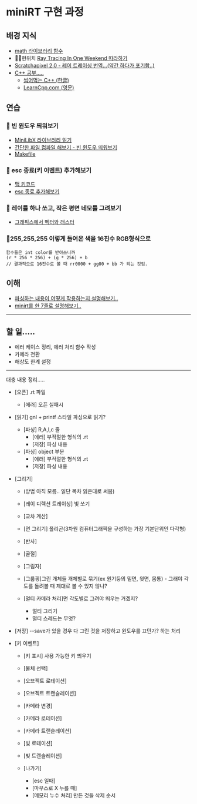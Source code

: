 # miniRT 구현 과정

## 배경 지식
- [math 라이브러리 함수](math-h-함수)
- 💆🚩현위치 [Ray Tracing In One Weekend 따라하기](RT-OW)
- [Scratchapixel 2.0 - 레이 트레이싱 번역...(약간 하다가 포기함..)](Scratchapixel번역)
- [C++ 공부.....](cpp기초공부)
    - [씹어먹는 C++ (한글)](https://modoocode.com/135)
    - [LearnCpp.com (영문)](https://www.learncpp.com/)


## 연습

### 🐣 빈 윈도우 띄워보기
- [MiniLibX 라이브러리 읽기](miniRT라이브러리)
- [간단한 파일 컴파일 해보기 - 빈 윈도우 띄워보기](miniRT창띄우기)
- [Makefile](miniRT-Makefile)

### 🐣 esc 종료(키 이벤트) 추가해보기 
- [맥 키코드](맥-키코드)
- [esc 종료 추가해보기](miniRT종료해보기)

### 🐣 레이를 하나 쏘고, 작은 평면 네모를 그려보기
- [그래픽스에서 벡터와 래스터](벡터)

### 🐣255,255,255 이렇게 들어온 색을 16진수 RGB형식으로

~~~
함수들은 int color를 받아쓰니까
(r * 256 * 256) + (g * 256) + b
// 결과적으로 16진수로 볼 때 rr0000 + gg00 + bb 가 되는 것임.
~~~


## 이해
- [파싱하는 내용이 어떻게 작용하는지 설명해보기..](miniRT-파싱)
- [minirt를 한 7줄로 설명해보기..](miniRT요약)



---------

## 할 일.....

- 에러 케이스 정리, 에러 처리 함수 작성
- 카메라 전환
- 해상도 한계 설정











--------------------------
대충 내용 정리.....


- [오픈] .rt 파일
    - [에러] 오픈 실패시
- [읽기] gnl + printf 스타일 파싱으로 읽기?
    - [파싱] R,A,l,c 줄
        - [에러] 부적절한 형식의 .rt 
        - [저장] 파싱 내용
    - [파싱] object 부분
        - [에러] 부적절한 형식의 .rt
        - [저장] 파싱 내용
- [그리기]
    - (방법 아직 모름.. 일단 목차 읽은대로 써봄)
    - [레이 디렉션 트레이싱] 빛 쏘기
    - [교차 계산]
    - [면 그리기] 폴리곤(3차원 컴퓨터그래픽을 구성하는 가장 기본단위인 다각형)
    - [반사]
    - [굴절]
    - [그림자]
    
    - [그룹핑]그린 개체들 개체별로 묶기(ex 원기둥의 밑면, 윗면, 몸통) - 그래야 각도를 돌려볼 때 제대로 볼 수 있지 않나? 
    - [멀티 카메라 처리]면 각도별로 그려야 띄우는 거겠지?
        - 멀티 그리기
        - 멀티 스레드는 무엇?
- [저장] --save가 있을 경우 다 그린 것을 저장하고 윈도우를 끄던가? 하는 처리

- [키 이벤트]
    - [키 표시] 사용 가능한 키 띄우기
    - [물체 선택]
    - [오브젝트 로테이션]
    - [오브젝트 트랜슬레이션]

    - [카메라 변경]
    - [카메라 로테이션]
    - [카메라 트랜슬레이션]

    - [빛 로테이션]
    - [빛 트랜슬레이션]
    
    - [나가기]
        - [esc 일때]
        - [마우스로 X 누를 때]
        - [메모리 누수 처리] 만든 것들 삭제 순서
        
